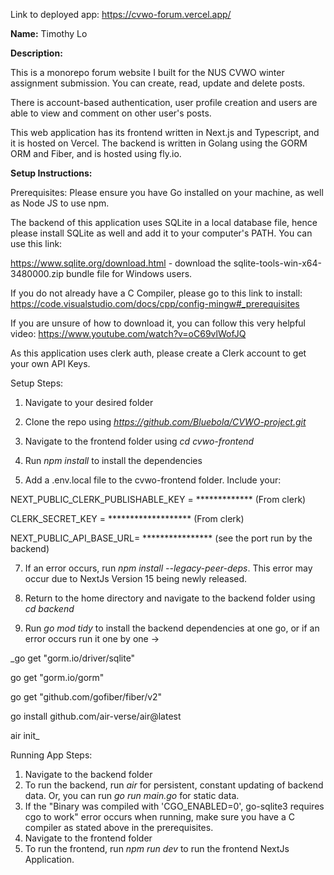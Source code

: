 Link to deployed app: https://cvwo-forum.vercel.app/



**Name:** 
Timothy Lo



**Description:**

This is a monorepo forum website I built for the NUS CVWO winter assignment submission. You can create, read, update and delete posts. 

There is account-based authentication, user profile creation and users are able to view and comment on other user's posts. 

This web application has its frontend written in Next.js and Typescript, and it is hosted on Vercel. The backend is written in Golang using the GORM ORM and Fiber, and is hosted using fly.io. 



**Setup Instructions:**

Prerequisites:
Please ensure you have Go installed on your machine, as well as Node JS to use npm. 

The backend of this application uses SQLite in a local database file, hence please install SQLite as well and add it to your computer's PATH. You can use this link:

https://www.sqlite.org/download.html - download the sqlite-tools-win-x64-3480000.zip bundle file for Windows users.

If you do not already have a C Compiler, please go to this link to install: https://code.visualstudio.com/docs/cpp/config-mingw#_prerequisites

If you are unsure of how to download it, you can follow this very helpful video: https://www.youtube.com/watch?v=oC69vlWofJQ

As this application uses clerk auth, please create a Clerk account to get your own API Keys.



Setup Steps:
1. Navigate to your desired folder
   
3. Clone the repo using _https://github.com/Bluebola/CVWO-project.git_
   
4. Navigate to the frontend folder using _cd cvwo-frontend_
   
5. Run _npm install_ to install the dependencies
   
6. Add a .env.local file to the cvwo-frontend folder. Include your:
   
NEXT_PUBLIC_CLERK_PUBLISHABLE_KEY = ************* (From clerk)

CLERK_SECRET_KEY = ******************* (From clerk)

NEXT_PUBLIC_API_BASE_URL= **************** (see the port run by the backend)

7. If an error occurs, run _npm install --legacy-peer-deps_. This error may occur due to NextJs Version 15 being newly released.
8. Return to the home directory and navigate to the backend folder using _cd backend_

10. Run _go mod tidy_ to install the backend dependencies at one go, or if an error occurs run it one by one ->
    
_go get "gorm.io/driver/sqlite"

go get "gorm.io/gorm"

go get "github.com/gofiber/fiber/v2"

go install github.com/air-verse/air@latest

air init_



Running App Steps:
1. Navigate to the backend folder
2. To run the backend, run _air_ for persistent, constant updating of backend data. Or, you can run _go run main.go_ for static data.
3. If the "Binary was compiled with 'CGO_ENABLED=0', go-sqlite3 requires cgo to work" error occurs when running, make sure you have a C compiler as stated above in the prerequisites.
4. Navigate to the frontend folder
5. To run the frontend, run _npm run dev_ to run the frontend NextJs Application.





